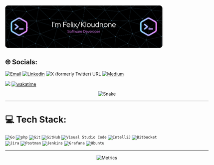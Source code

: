 ![Header](./assets/images/github-header-image.png)

## 🌐 Socials:
[![Email](https://img.shields.io/badge/-Email-c14438?style=flat-square&logo=Gmail&logoColor=white&link=mailto:mail@felix.page)](mailto:mail@kloudnone)
[![Linkedin](https://img.shields.io/badge/-LinkedIn-blue?style=flat-square&logo=Linkedin&logoColor=white&link=https://www.linkedin.com/in/felix-zorn/)](https://www.linkedin.com/in/felix-zorn/)
![X (formerly Twitter) URL](https://img.shields.io/twitter/url?url=https%3A%2F%2Fx.com%2Fkloudnone)
[![Medium](https://img.shields.io/badge/Medium-12100E?logo=medium&logoColor=white)](https://medium.com/@kloudnone)


![](https://komarev.com/ghpvc/?username=kloudnone)
[![wakatime](https://wakatime.com/badge/user/ad70fdc4-0867-45be-8b1f-e921acf3fdcb.svg)](https://wakatime.com/@ad70fdc4-0867-45be-8b1f-e921acf3fdcb)

<div align="center" style="width:652px;">
    <picture style="width:652px;">
        <source media="(prefers-color-scheme: dark)" srcset="https://raw.githubusercontent.com/kloudnone/kloudnone/snk/github-contribution-grid-snake-dark.svg">
        <source media="(prefers-color-scheme: light)" srcset="https://raw.githubusercontent.com/kloudnone/kloudnone/snk/github-contribution-grid-snake.svg">
        <img src="https://raw.githubusercontent.com/kloudnone/kloudnone/snk/github-contribution-grid-snake.svg" width="652px" alt="Snake">
    </picture>
    <hr width="652px" />
</div>

# 💻 Tech Stack:
<div >
	<code><img width="50" src="https://user-images.githubusercontent.com/25181517/192149581-88194d20-1a37-4be8-8801-5dc0017ffbbe.png" alt="Go" title="Go"/></code>
	<code><img width="50" src="https://user-images.githubusercontent.com/25181517/183570228-6a040b9f-3ddf-47a2-a201-743121dac664.png" alt="php" title="php"/></code>
	<code><img width="50" src="https://user-images.githubusercontent.com/25181517/192108372-f71d70ac-7ae6-4c0d-8395-51d8870c2ef0.png" alt="Git" title="Git"/></code>
	<code><img width="50" src="https://user-images.githubusercontent.com/25181517/192108374-8da61ba1-99ec-41d7-80b8-fb2f7c0a4948.png" alt="GitHub" title="GitHub"/></code>
	<code><img width="50" src="https://user-images.githubusercontent.com/25181517/192108891-d86b6220-e232-423a-bf5f-90903e6887c3.png" alt="Visual Studio Code" title="Visual Studio Code"/></code>
	<code><img width="50" src="https://user-images.githubusercontent.com/25181517/192108890-200809d1-439c-4e23-90d3-b090cf9a4eea.png" alt="IntelliJ" title="IntelliJ"/></code>
	<code><img width="50" src="https://user-images.githubusercontent.com/25181517/192108375-268c35e6-ab26-44b2-88bf-e3121a4e5083.png" alt="Bitbucket" title="Bitbucket"/></code>
	<code><img width="50" src="https://user-images.githubusercontent.com/25181517/183912952-83784e94-629d-4c34-a961-ae2ae795b662.png" alt="Jira" title="Jira"/></code>
	<code><img width="50" src="https://user-images.githubusercontent.com/25181517/192109061-e138ca71-337c-4019-8d42-4792fdaa7128.png" alt="Postman" title="Postman"/></code>
	<code><img width="50" src="https://user-images.githubusercontent.com/25181517/179090274-733373ef-3b59-4f28-9ecb-244bea700932.png" alt="Jenkins" title="Jenkins"/></code>
	<code><img width="50" src="https://user-images.githubusercontent.com/25181517/182534075-4962068b-4407-46c2-ac67-ddcb86af30cc.png" alt="Grafana" title="Grafana"/></code>
	<code><img width="50" src="https://user-images.githubusercontent.com/25181517/186884153-99edc188-e4aa-4c84-91b0-e2df260ebc33.png" alt="Ubuntu" title="Ubuntu"/></code>
</div>

<div align="center" style="width:652px;">
    <hr width="652px" />
    <img src="https://raw.githubusercontent.com/kloudnone/kloudnone/metrics/github-metrics.svg" width="652px" alt="Metrics" />
</div>